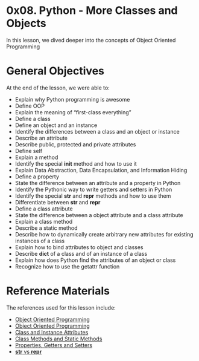 # 0x08. Python - More Classes and Objects
In this lesson, we dived deeper into the concepts of Object Oriented Programming

# General Objectives
At the end of the lesson, we were able to:
- Explain why Python programming is awesome
- Define OOP
- Explain the meaning of “first-class everything”
- Define a class
- Define an object and an instance
- Identify the differences between a class and an object or instance
- Describe an attribute
- Describe public, protected and private attributes
- Define self
- Explain a method
- Identify the special __init__ method and how to use it
- Explain Data Abstraction, Data Encapsulation, and Information Hiding
- Define a property
- State the difference between an attribute and a property in Python
- Identify the Pythonic way to write getters and setters in Python
- Identify the special __str__ and __repr__ methods and how to use them
- Differentiate between __str__ and __repr__
- Define a class attribute
- State the difference between a object attribute and a class attribute
- Explain a class method
- Describe a static method
- Describe how to dynamically create arbitrary new attributes for existing instances of a class
- Explain how to bind attributes to object and classes
- Describe __dict__ of a class and of an instance of a class
- Explain how does Python find the attributes of an object or class
- Recognize how to use the getattr function

# Reference Materials
The references used for this lesson include:
- [Object Oriented Programming](https://intranet.alxswe.com/rltoken/M-MFweENpRdEfRto_Gzlvg)
- [Object Oriented Programming](https://intranet.alxswe.com/rltoken/_Awd8Gn4SBdq2FRd_bY8KA)
- [Class and Instance Attributes](https://intranet.alxswe.com/rltoken/SGQIevRxW6lTgr4jGDzXbw)
- [Class Methods and Static Methods](https://intranet.alxswe.com/rltoken/Ij1EnTg02gtIknOkNv4xGA)
- [Properties, Getters and Setters](https://intranet.alxswe.com/rltoken/xjpk-jUNe0uGEzcNXbwIHQ)
- [__str__ vs __repr__](https://intranet.alxswe.com/rltoken/iu1ILT-t6FMuZvk7vRvfuQ)
